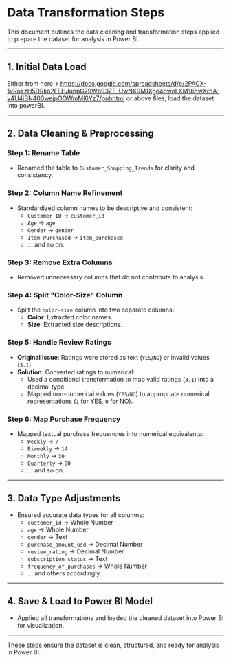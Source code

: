 # Data Transformation Steps

This document outlines the data cleaning and transformation steps applied to prepare the dataset for analysis in Power BI.

---

## 1. Initial Data Load
Either from here-> https://docs.google.com/spreadsheets/d/e/2PACX-1vRoYzH5DRko2FEHJunpG79Wb93ZF-UwNX9M1Xge4oweLXM16hwXrhA-y4U4iBN400wejpOOWmMl6Yz7/pubhtml
or above files, load the dataset into powerBI.

---

## 2. Data Cleaning & Preprocessing
### Step 1: Rename Table
- Renamed the table to `Customer_Shopping_Trends` for clarity and consistency.

### Step 2: Column Name Refinement
- Standardized column names to be descriptive and consistent:
  - `Customer ID` → `customer_id`
  - `Age` → `age`
  - `Gender` → `gender`
  - `Item Purchased` → `item_purchased`
  - ... and so on.

### Step 3: Remove Extra Columns
- Removed unnecessary columns that do not contribute to analysis.

### Step 4: Split "Color-Size" Column
- Split the `color-size` column into two separate columns:
  - **Color**: Extracted color names.
  - **Size**: Extracted size descriptions.

### Step 5: Handle Review Ratings
- **Original Issue**: Ratings were stored as text (`YES`/`NO`) or invalid values (`3.1`).
- **Solution**: Converted ratings to numerical:
  - Used a conditional transformation to map valid ratings (`3.1`) into a decimal type.
  - Mapped non-numerical values (`YES`/`NO`) to appropriate numerical representations (`1` for YES, `0` for NO).

### Step 6: Map Purchase Frequency
- Mapped textual purchase frequencies into numerical equivalents:
  - `Weekly` → `7`
  - `Biweekly` → `14`
  - `Monthly` → `30`
  - `Quarterly` → `90`
  - ... and so on.

---

## 3. Data Type Adjustments
- Ensured accurate data types for all columns:
  - `customer_id` → Whole Number
  - `age` → Whole Number
  - `gender` → Text
  - `purchase_amount_usd` → Decimal Number
  - `review_rating` → Decimal Number
  - `subscription_status` → Text
  - `frequency_of_purchases` → Whole Number
  - ... and others accordingly.

---

## 4. Save & Load to Power BI Model
- Applied all transformations and loaded the cleaned dataset into Power BI for visualization.

---

These steps ensure the dataset is clean, structured, and ready for analysis in Power BI.
